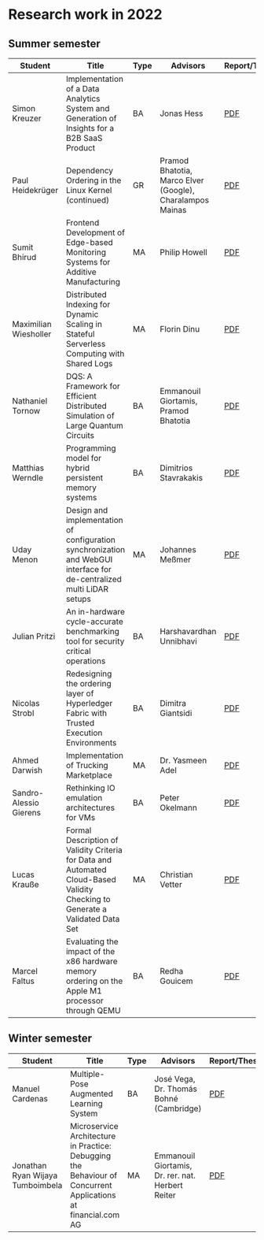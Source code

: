 # Research work in 2022

## Summer semester

| Student                | Title                                                                                                                         | Type | Advisors                                                  | Report/Thesis                                                                                                                                                   | Presentation                                                                                                                                                     |
| ---------------------- | ----------------------------------------------------------------------------------------------------------------------------- | ---- | --------------------------------------------------------- | --------------------------------------------------------------------------------------------------------------------------------------------------------------- | ---------------------------------------------------------------------------------------------------------------------------------------------------------------- |
| Simon Kreuzer          | Implementation of a Data Analytics System and Generation of Insights for a B2B SaaS Product                                   | BA   | Jonas Hess                                                | [PDF](summer/docs/bsc_kreuzer_implementation_of_a_data_analytics_system_and_generation_of_insights_for_a_b2b_saas_product.pdf)                                  | [PDF](summer/talks/bsc_kreuzer_implementation_of_a_data_analytics_system_and_generation_of_insights_for_a_b2b_saas_product.pdf)                                  |
| Paul Heidekrüger       | Dependency Ordering in the Linux Kernel (continued)                                                                           | GR   | Pramod Bhatotia, Marco Elver (Google), Charalampos Mainas | [PDF](summer/docs/gr_heidekrueger_do_it_lk.pdf)                                                                                                                 |                                                                                                                                                                  |
| Sumit Bhirud           | Frontend Development of Edge-based Monitoring Systems for Additive Manufacturing                                              | MA   | Philip Howell                                             | [PDF](summer/docs/msc_bhirud_frontend_development_of_edge_based_monitoring_systems_for_additive_manufacturing.pdf)                                              | [PDF](summer/talks/msc_bhirud_frontend_development_of_edge_based_monitoring_systems_for_additive_manufacturing.pdf)                                              |
| Maximilian Wiesholler  | Distributed Indexing for Dynamic Scaling in Stateful Serverless Computing with Shared Logs                                    | MA   | Florin Dinu                                               | [PDF](summer/docs/msc_wiesholler_distributed_indexing_for_dynamic_scaling_in_stateful_serverless_computing_with_shared_logs.pdf)                                | [PDF](summer/talks/msc_wiesholler_distributed_indexing_for_dynamic_scaling_in_stateful_serverless_computing_with_shared_logs.pdf)                                |
| Nathaniel Tornow       | DQS: A Framework for Efficient Distributed Simulation of Large Quantum Circuits                                               | BA   | Emmanouil Giortamis, Pramod Bhatotia                      | [PDF](summer/docs/bsc_tornow_dqs_a_framework_for_efficient_distributed_simulation_of_large_quantum_circuits.pdf)                                                |                                                                                                                                                                  |
| Matthias Werndle       | Programming model for hybrid persistent memory systems                                                                        | BA   | Dimitrios Stavrakakis                                     | [PDF](summer/docs/bsc_werndle_programming_model_for_hybrid_persistent_memory_systems.pdf)                                                                       | [PDF](summer/talks/bsc_werndle_programming_model_for_hybrid_persistent_memory_systems.pdf)                                                                       |
| Uday Menon             | Design and implementation of configuration synchronization and WebGUI interface for de-centralized multi LiDAR setups         | MA   | Johannes Meßmer                                           | [PDF](summer/docs/msc_menon_design_and_implementation_of_configuration_synchronization_and_WebGUI_for_decentralized_multi_LiDAR_setups.pdf)                     | [PDF](summer/talks/msc_menon_design_and_implementation_of_configuration_synchronization_and_WebGUI_for_decentralized_multi_LiDAR_setups.pdf)                     |
| Julian Pritzi          | An in-hardware cycle-accurate benchmarking tool for security critical operations                                              | BA   | Harshavardhan Unnibhavi                                   | [PDF](summer/docs/bsc_pritzi_an_in_hardware_cycle_accurate_benchmarking_tool_for_security_critical_operations.pdf)                                              | [PDF](summer/talks/bsc_pritzi_an_in_hardware_cycle_accurate_benchmarking_tool_for_security_critical_operations.pdf)                                              |
| Nicolas Strobl         | Redesigning the ordering layer of Hyperledger Fabric with Trusted Execution Environments                                      | BA   | Dimitra Giantsidi                                         | [PDF](summer/docs/bsc_strobl_redesigning_the_ordering_layer_of_hyperledger_fabric_with_trusted_execution_environments.pdf)                                      |  [PDF](summer/talks/bsc_strobl_redesigning_the_ordering_layer_of_hyperledger_fabric_with_trusted_execution_environments.pdf)                                                                                                                                                                |
| Ahmed Darwish          | Implementation of Trucking Marketplace                                                                                        | MA   | Dr. Yasmeen Adel                                          | [PDF](summer/docs/msc_Darwish_Implementation_of_trucking_marketplace.pdf)                                                                                       | [PDF](summer/talks/msc_Darwish_Implementation_of_Trucking_Marketplace.pdf)                                                                                       |
| Sandro-Alessio Gierens | Rethinking IO emulation architectures for VMs                                                                                 | BA   | Peter Okelmann                                            | [PDF](summer/docs/bsc_gierens_rethinking_io_emulation_architectures_for_vms.pdf)                                                                                | [PDF](summer/talks/bsc_gierens_rethinking_io_emulation_architectures_for_vms.pdf)                                                                                |
| Lucas Krauße           | Formal Description of Validity Criteria for Data and Automated Cloud-Based Validity Checking to Generate a Validated Data Set | MA   | Christian Vetter                                          | [PDF](summer/docs/msc_krauße_formal_description_of_validity_criteria_for_data_and_automated_cloud_based_validity_checking_to_generate_a_validated_data_set.pdf) | [PDF](summer/talks/msc_krauße_formal_description_of_validity_criteria_for_data_and_automated_cloud_based_validity_checking_to_generate_a_validated_data_set.pdf) |
| Marcel Faltus          | Evaluating the impact of the x86 hardware memory ordering on the Apple M1 processor through QEMU                              | BA   | Redha Gouicem                                             | [PDF](summer/docs/bsc_faltus_evaluating_the_impact_of_the_x86_hardware_memory_ordering_on_the_Apple_M1processor_through_QEMU.pdf)                               | [PDF](summer/talks/bsc_faltus_evaluating_the_impact_of_the_x86_hardware_memory_ordering_on_the_Apple_M1processor_through_QEMU.pdf)                               |

## Winter semester
| Student                | Title                                                                                                                         | Type | Advisors                                                  | Report/Thesis                                                                                                                                                   | Presentation                                                                                                                                                     |
| ---------------------- | ----------------------------------------------------------------------------------------------------------------------------- | ---- | --------------------------------------------------------- | --------------------------------------------------------------------------------------------------------------------------------------------------------------- | ---------------------------------------------------------------------------------------------------------------------------------------------------------------- |
| Manuel Cardenas | Multiple-Pose Augmented Learning System | BA | José Vega, Dr. Thomás Bohné (Cambridge) | [PDF](winter/docs/bsc_cardenas_multiple_pose_augmented_learning_system.pdf) | [PDF](winter/talks/bsc_cardenas_multiple_pose_augmented_learning_system.pdf) |
| Jonathan Ryan Wijaya Tumboimbela | Microservice Architecture in Practice: Debugging the Behaviour of Concurrent Applications at financial.com AG | MA | Emmanouil Giortamis, Dr. rer. nat. Herbert Reiter | [PDF](winter/docs/msc_tumboimbela_microservice_architecture_in_practice_external.pdf) | [PDF](winter/talks/msc_tumboimbela_microservice_architecture_in_practice_external.pdf)
